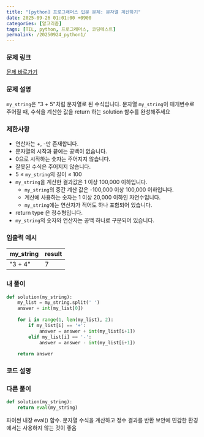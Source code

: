 ```yaml
---
title: "[python] 프로그래머스 입문 문제: 문자열 계산하기"
date: 2025-09-26 01:01:00 +0900   
categories: [알고리즘]                 
tags: [TIL, python, 프로그래머스, 코딩테스트]
permalink: /20250924_python1/      
---
```


### 문제 링크

[문제 바로가기](https://school.programmers.co.kr/learn/courses/30/lessons/120902)

### 문제 설명

`my_string`은 "3 + 5"처럼 문자열로 된 수식입니다. 문자열 `my_string`이 매개변수로 주어질 때, 수식을 계산한 값을 return 하는 solution 함수를 완성해주세요


### 제한사항

- 연산자는 +, -만 존재합니다.
- 문자열의 시작과 끝에는 공백이 없습니다.
- 0으로 시작하는 숫자는 주어지지 않습니다.
- 잘못된 수식은 주어지지 않습니다.
- 5 ≤ `my_string`의 길이 ≤ 100
- `my_string`을 계산한 결과값은 1 이상 100,000 이하입니다.
    - `my_string`의 중간 계산 값은 -100,000 이상 100,000 이하입니다.
    - 계산에 사용하는 숫자는 1 이상 20,000 이하인 자연수입니다.
    - `my_string`에는 연산자가 적어도 하나 포함되어 있습니다.
- return type 은 정수형입니다.
- `my_string`의 숫자와 연산자는 공백 하나로 구분되어 있습니다.




### 입출력 예시

| my_string | result |
| --- | --- |
| "3 + 4" | 7 |


### 내 풀이

```python
def solution(my_string):
    my_list = my_string.split(' ')
    answer = int(my_list[0])
    
    for i in range(1, len(my_list), 2):
        if my_list[i] == '+':
            answer = answer + int(my_list[i+1])
        elif my_list[i] == '-':
            answer = answer - int(my_list[i+1])
    
    return answer
```


### 코드 설명



### 다른 풀이

```python
def solution(my_string):
    return eval(my_string)
```

 파이썬 내장 eval() 함수. 문자열 수식을 계산하고 정수 결과를 반환
 보안에 민감한 환경에서는 사용하지 않는 것이 좋음 

